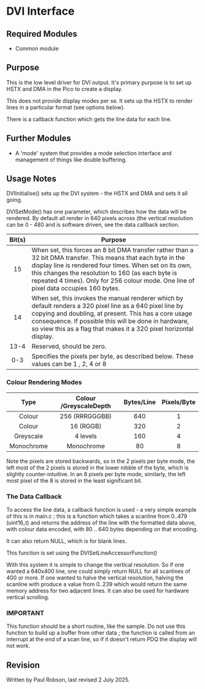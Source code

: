 # DVI Interface

## Required Modules 

- Common module

## Purpose

This is the low level driver for DVI output. It's primary purpose is to set up HSTX and DMA in the Pico to create a display.

This does not provide display modes per se. It sets up the HSTX to render lines in a particular format (see options below).

There is a callback function which gets the line data for each line.

## Further Modules

- A 'mode' system that provides a mode selection interface and management of things like double buffering.

## Usage Notes

DVIInitialise() sets up the DVI system - the HSTX and DMA and sets it all going.

DVISetMode() has one parameter, which describes how the data will be rendered. By default all render in 640 pixels across (the vertical resolution can be 0 - 480 and is software driven, see the data callback section.

| Bit(s) | Purpose                                                      |
| :----: | ------------------------------------------------------------ |
|   15   | When set, this forces an 8 bit DMA transfer rather than a 32 bit DMA transfer. This means that each byte in the display line is rendered four times. When set on its own, this changes the resolution to 160 (as each byte is repeated 4 times). Only for 256 colour mode. One line of pixel data occupies 160 bytes. |
|   14   | When set, this invokes the manual renderer which by default renders a 320 pixel line as a 640 pixel line by copying and doubling, at present. This has a core usage consequence. If possible this will be done in hardware, so view this as a flag that makes it a 320 pixel horizontal display. |
|  13-4  | Reserved, should be zero.                                    |
|  0-3   | Specifies the pixels per byte, as described below. These values can be 1 , 2, 4 or 8 |



### Colour Rendering Modes

|    Type    | Colour /GreyscaleDepth | Bytes/Line | Pixels/Byte |
| :--------: | :--------------------: | :--------: | :---------: |
|   Colour   |     256 (RRRGGGBB)     |    640     |      1      |
|   Colour   |       16 (RGGB)        |    320     |      2      |
| Greyscale  |        4 levels        |    160     |      4      |
| Monochrome |       Monochrome       |     80     |      8      |

Note the pixels are stored backwards, so in the 2 pixels per byte mode, the left most of the 2 pixels is stored in the lower nibble of the byte, which is slightly counter-intuitive. In an 8 pixels per byte mode, similarly, the left most pixel of the 8 is stored in the least significant bit.

### The Data Callback

To access the line data, a callback function is used - a very simple example of this is in main.c ; this is a function which takes a scanline from 0..479 (uint16_t) and returns the address of the line with the formatted data above, with colour data encoded, with 80 .. 640 bytes depending on that encoding.

It can also return NULL, which is for blank lines.

This function is set using the DVISetLineAccessorFunction()

With this system it is simple to change the vertical resolution. So if one wanted a 640x400 line, one could simply return NULL for all scanlines of 400 or more. If one wanted to halve the vertical resolution, halving the scanline with produce a value from 0..239 which would return the same memory address for two adjacent lines. It can also be used for hardware vertical scrolling.

### IMPORTANT 

This function should be a short routine, like the sample. Do not use this function to build up a buffer from other data ; the function is called from an interrupt at the end of a scan line, so if it doesn't return PDQ the display will not work.

## Revision

Written by Paul Robson, last revised 2 July 2025.







